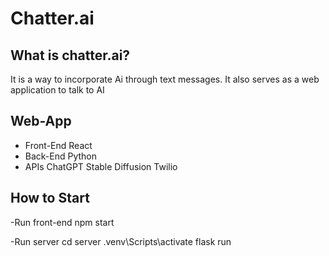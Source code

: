 # Chatter.ai

## What is chatter.ai?
It is a way to incorporate Ai through text messages. It also serves as a web application to talk to AI

## Web-App
* Front-End
    React
* Back-End
    Python
* APIs
    ChatGPT
    Stable Diffusion
    Twilio

## How to Start
-Run front-end
  npm start

-Run server
  cd server
  .venv\Scripts\activate
  flask run
